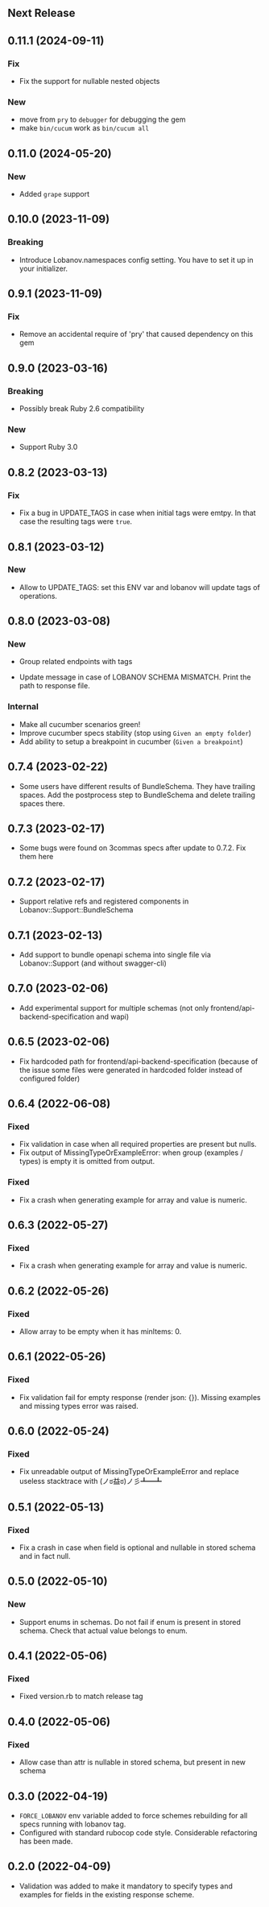 ## Next Release

## 0.11.1 (2024-09-11)
### Fix
* Fix the support for nullable nested objects

### New
* move from `pry` to `debugger` for debugging the gem
* make `bin/cucum` work as `bin/cucum all`

## 0.11.0 (2024-05-20)
### New
* Added `grape` support

## 0.10.0 (2023-11-09)
### Breaking
* Introduce Lobanov.namespaces config setting. You have to set it up in your initializer.

## 0.9.1 (2023-11-09)
### Fix
* Remove an accidental require of 'pry' that caused dependency on this gem

## 0.9.0 (2023-03-16)
### Breaking
* Possibly break Ruby 2.6 compatibility

### New
* Support Ruby 3.0

## 0.8.2 (2023-03-13)
### Fix
* Fix a bug in UPDATE_TAGS in case when initial tags were emtpy.
In that case the resulting tags were `true`.

## 0.8.1 (2023-03-12)
### New
* Allow to UPDATE_TAGS:
set this ENV var and lobanov will update tags of operations.

## 0.8.0 (2023-03-08)
### New
* Group related endpoints with tags

* Update message in case of LOBANOV SCHEMA MISMATCH. 
Print the path to response file.

### Internal
* Make all cucumber scenarios green!
* Improve cucumber specs stability (stop using `Given an empty folder`)
* Add ability to setup a breakpoint in cucumber (`Given a breakpoint`)

## 0.7.4 (2023-02-22)

* Some users have different results of BundleSchema. They have trailing spaces. 
Add the postprocess step to BundleSchema and delete trailing spaces there.

## 0.7.3 (2023-02-17)

* Some bugs were found on 3commas specs after update to 0.7.2. Fix them here 

## 0.7.2 (2023-02-17)

* Support relative refs and registered components in Lobanov::Support::BundleSchema

## 0.7.1 (2023-02-13)

* Add support to bundle openapi schema into single file via Lobanov::Support (and without swagger-cli)

## 0.7.0 (2023-02-06)

* Add experimental support for multiple schemas (not only frontend/api-backend-specification and wapi)

## 0.6.5 (2023-02-06)

* Fix hardcoded path for frontend/api-backend-specification  (because of the issue some files were generated in hardcoded folder instead of configured folder)

## 0.6.4 (2022-06-08)

### Fixed

* Fix validation in case when all required properties are present but nulls.
* Fix output of MissingTypeOrExampleError: when group (examples / types) is empty it is omitted from output.

### Fixed

* Fix a crash when generating example for array and value is numeric.

## 0.6.3 (2022-05-27)

### Fixed

* Fix a crash when generating example for array and value is numeric.

## 0.6.2 (2022-05-26)

### Fixed

* Allow array to be empty when it has minItems: 0.

## 0.6.1 (2022-05-26)

### Fixed

* Fix validation fail for empty response (render json: {}). Missing examples and missing types error was raised.

## 0.6.0 (2022-05-24)

### Fixed

* Fix unreadable output of MissingTypeOrExampleError and replace useless stacktrace with (ノಠ益ಠ)ノ彡┻━┻

## 0.5.1 (2022-05-13)

### Fixed

* Fix a crash in case when field is optional and nullable in stored schema and in fact null.

## 0.5.0 (2022-05-10)

### New

* Support enums in schemas. Do not fail if enum is present in stored schema. Check that actual value belongs to enum.

## 0.4.1 (2022-05-06)

### Fixed

* Fixed version.rb to match release tag

## 0.4.0 (2022-05-06)

### Fixed

* Allow case than attr is nullable in stored schema, but present in new schema

## 0.3.0 (2022-04-19)

* `FORCE_LOBANOV` env variable added to force schemes rebuilding for all specs running with lobanov tag.
* Configured with standard rubocop code style. Considerable refactoring has been made.

## 0.2.0 (2022-04-09)

* Validation was added to make it mandatory to specify types and examples for fields in the existing response scheme.
